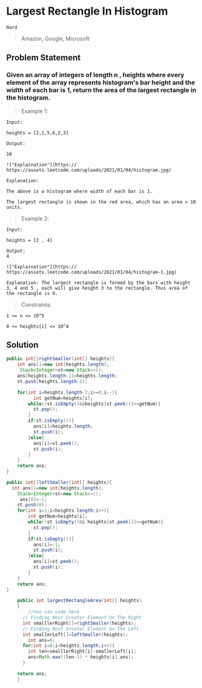 # Largest Rectangle In Histogram

`Hard`

> Amazon, Google, Microsoft

## Problem Statement

### Given an array of integers of length n , heights where every element of the array represents histogram's bar height and the width of each bar is 1, return the area of the largest rectangle in the histogram.

> Example 1:

```
Input:

heights = [2,1,5,6,2,3]

Output:

10

!["Explaination"](https:// https://assets.leetcode.com/uploads/2021/01/04/histogram.jpg)

Explanation:

The above is a histogram where width of each bar is 1.

The largest rectangle is shown in the red area, which has an area = 10 units.
```

> Example 2:

```
Input:

heights = [2 , 4]

Output:
4

!["Explaination"](https:// https://assets.leetcode.com/uploads/2021/01/04/histogram-1.jpg)

Explanation: The largest rectangle is formed by the bars with height 3, 4 and 5 , each will give height 3 to the rectangle. Thus area of the rectangle is 9.
```

> Constraints:

```
1 <= n <= 10^5

0 <= heights[i] <= 10^4
```

## Solution

```java
public int[]rightSmaller(int[] heights){
    int ans[]=new int[heights.length];
     Stack<Integer>st=new Stack<>();
    ans[heights.length-1]=heights.length;
    st.push(heights.length-1);

    for(int i=heights.length-2;i>=0;i--){
          int getNum=heights[i];
        while(!st.isEmpty()&&heights[st.peek()]>=getNum){
          st.pop();
        }
        if(st.isEmpty()){
          ans[i]=heights.length;
          st.push(i);
        }else{
          ans[i]=st.peek();
          st.push(i);
        }
    }
    return ans;
}

public int[]leftSmaller(int[] heights){
  int ans[]=new int[heights.length];
    Stack<Integer>st=new Stack<>();
     ans[0]=-1;
    st.push(0);
    for(int i=1;i<heights.length;i++){
        int getNum=heights[i];
        while(!st.isEmpty()&& heights[st.peek()]>=getNum){
          st.pop();
        }
        if(st.isEmpty()){
          ans[i]=-1;
          st.push(i);
        }else{
          ans[i]=st.peek();
          st.push(i);
        }
    }
    return ans;
}

    public int largestRectangleArea(int[] heights)
    {
        //You can code here
      // Finding Next Greater Element On The Right
      int smalllerRight[]=rightSmaller(heights);
      // Finding Next Greater Element On The Left
      int smallerLeft[]=leftSmaller(heights);
        int ans=0;
      for(int i=0;i<heights.length;i++){
        int len=smalllerRight[i]-smallerLeft[i];
        ans=Math.max((len-1) * heights[i],ans);
      }

    return ans;
    }
```
